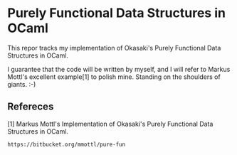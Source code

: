 Purely Functional Data Structures in OCaml
==========================================

This repor tracks my implementation of Okasaki's Purely Functional Data Structures in OCaml. 

I guarantee that the code will be written by myself, and I will refer to Markus Mottl's excellent example[1] to polish mine. Standing on the shoulders of giants. :-)

Refereces
---------

[1] Markus Mottl's Implementation of Okasaki's Purely Functional Data Structures in OCaml.

    https://bitbucket.org/mmottl/pure-fun
